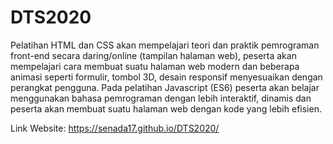 # DTS2020
Pelatihan HTML dan CSS akan mempelajari teori dan praktik pemrograman front-end secara daring/online (tampilan halaman web), peserta akan mempelajari cara membuat suatu halaman web modern dan beberapa animasi seperti formulir, tombol 3D, desain responsif menyesuaikan dengan perangkat pengguna. Pada pelatihan Javascript (ES6) peserta akan belajar menggunakan bahasa pemrograman dengan lebih interaktif, dinamis dan peserta akan membuat suatu halaman web dengan kode yang lebih efisien.

Link Website:
https://senada17.github.io/DTS2020/
